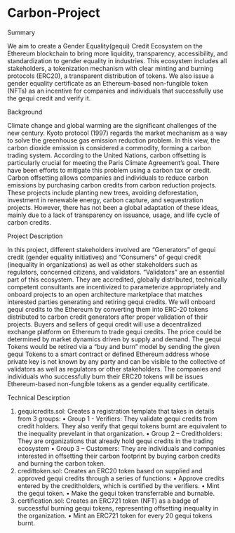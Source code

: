 # Carbon-Project

Summary

We aim to create a Gender Equality(gequi) Credit Ecosystem on the Ethereum blockchain to bring more liquidity, transparency, accessibility, and standardization to gender equality in industries. This ecosystem includes all stakeholders, a tokenization mechanism with clear minting and burning protocols (ERC20), a transparent distribution of tokens. We also issue a gender equality certificate as an Ethereum-based non-fungible token (NFTs) as an incentive for companies and individuals that successfully use the gequi credit and verify it.


Background

Climate change and global warming are the significant challenges of the new century. Kyoto protocol (1997) regards the market mechanism as a way to solve the greenhouse gas emission reduction problem. In this view, the carbon dioxide emission is considered a commodity, forming a carbon trading system. According to the United Nations, carbon offsetting is particularly crucial for meeting the Paris Climate Agreement’s goal. There have been efforts to mitigate this problem using a carbon tax or credit. Carbon offsetting allows companies and individuals to reduce carbon emissions by purchasing carbon credits from carbon reduction projects. These projects include planting new trees, avoiding deforestation, investment in renewable energy, carbon capture, and sequestration projects. However, there has not been a global adaptation of these ideas, mainly due to a lack of transparency on issuance, usage, and life cycle of carbon credits. 

Project Description

In this project, different stakeholders involved are “Generators” of gequi credit (gender equality initiatives) and “Consumers” of gequi credit (inequality in organizations) as well as other stakeholders such as regulators, concerned citizens, and validators. “Validators” are an essential part of this ecosystem. They are accredited, globally distributed, technically competent consultants are incentivized to parameterize appropriately and onboard projects to an open architecture marketplace that matches interested parties generating and retiring gequi credits.
We will onboard gequi credits to the Ethereum by converting them into ERC-20 tokens distributed to carbon credit generators after proper validation of their projects. Buyers and sellers of gequi credit will use a decentralized exchange platform on Ethereum to trade gequi credits. The price could be determined by market dynamics driven by supply and demand. The gequi Tokens would be retired via a “buy and burn” model by sending the given gequi Tokens to a smart contract or defined Ethereum address whose private key is not known by any party and can be visible to the collective of validators as well as regulators or other stakeholders. The companies and individuals who successfully burn their ERC20 tokens will be issues Ethereum-based non-fungible tokens as a gender equality certificate.

Technical Descirption

1.	gequicredits.sol: Creates a registration template that takes in details from 3 groups:
•	Group 1 - Verifiers: They validate gequi credits from credit holders. They also verify that gequi tokens burnt are equivalent to the inequality prevelant in that organization.
•	Group 2 – Creditholders: They are organizations that already hold gequi credits in the trading ecosystem
•	Group 3 – Customers: They are individuals and companies interested in offsetting their carbon footprint by buying carbon credits and burning the carbon token.
2.	credittoken.sol: Creates an ERC20 token based on supplied and approved gequi credits through a series of functions:
•	Approve credits entered by the creditholders, which is certified by the verifiers.
•	Mint the gequi token.
•	Make the gequi token transferrable and burnable.
3.	certification.sol: Creates an ERC721 token (NFT) as a badge of successful burning gequi tokens, representing offsetting inequality in the organization.
•	Mint an ERC721 token for every 20 gequi tokens burnt.


